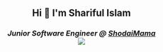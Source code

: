 
<h2 align="center">Hi 👋 I'm Shariful Islam</h2>

<h3><p align = "center"><em>Junior Software Engineer @ <a href="https://shodaimama.com/">ShodaiMama</a><br>
<!-- <h3 align = "center">Mobile App Developer | Flutter</h3> <br> -->
<!-- ![Sharif's GitHub stats](https://github-readme-stats.vercel.app/api?username=whoissharif&show_icons=true&theme=react&count_private=true&hide=stars,prs,contribs)

[![Top Langs](https://github-readme-stats.vercel.app/api/top-langs/?username=whoissharif&theme=react&langs_count=8&layout=compact)](https://github.com/anuraghazra/github-readme-stats) -->
<div align="center" desplay="flex">
  <a href="https://github.com/whoissharif">
   <img align="center" src="https://github-readme-stats.vercel.app/api?username=whoissharif&show_icons=true&&theme=react&count_private=true&include_all_commits=true&hide_border=true&hide=stars,prs,contribs">
  </a>

  <!-- ###  Language Stats -->
  <a href="https://github.com/whoissharif">

  <img align="center" src="https://github-readme-stats.vercel.app/api/top-langs/?username=whoissharif&theme=react&layout=compact&hide_border=true&langs_count=8&hide=html,css" />
  </a>
</div>

<!--
**whoissharif/whoissharif** is a ✨ _special_ ✨ repository because its `README.md` (this file) appears on your GitHub profile.

Here are some ideas to get you started:

- 🔭 I’m currently working on ...
- 🌱 I’m currently learning ...
- 👯 I’m looking to collaborate on ...
- 🤔 I’m looking for help with ...
- 💬 Ask me about ...
- 📫 How to reach me: ...
- 😄 Pronouns: ...
- ⚡ Fun fact: ...
-->
